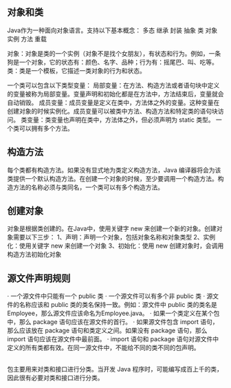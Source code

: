 ## 对象和类
Java作为一种面向对象语言。支持以下基本概念：
多态
继承
封装
抽象
类
对象
实例
方法
重载

对象：对象是类的一个实例（对象不是找个女朋友），有状态和行为。例如，一条狗是一个对象，它的状态有：颜色、名字、品种；行为有：摇尾巴、叫、吃等。
类：类是一个模板，它描述一类对象的行为和状态。

一个类可以包含以下类型变量：
局部变量：在方法、构造方法或者语句块中定义的变量被称为局部变量。变量声明和初始化都是在方法中，方法结束后，变量就会自动销毁。
成员变量：成员变量是定义在类中，方法体之外的变量。这种变量在创建对象的时候实例化。成员变量可以被类中方法、构造方法和特定类的语句块访问。
类变量：类变量也声明在类中，方法体之外，但必须声明为 static 类型。
一个类可以拥有多个方法。


## 构造方法
每个类都有构造方法。如果没有显式地为类定义构造方法，Java 编译器将会为该类提供一个默认构造方法。在创建一个对象的时候，至少要调用一个构造方法。构造方法的名称必须与类同名，一个类可以有多个构造方法。

## 创建对象
对象是根据类创建的。在Java中，使用关键字 new 来创建一个新的对象。创建对象需要以下三步：
1、声明：声明一个对象，包括对象名称和对象类型
2、实例化：使用关键字 new 来创建一个对象
3、初始化：使用 new 创建对象时，会调用构造方法初始化对象

## 源文件声明规则
· 一个源文件中只能有一个 public 类
· 一个源文件可以有多个非 public 类
· 源文件的名称应该和 public 类的类名保持一致。例如：源文件中 public 类的类名是 Employee，那么源文件应该命名为Employee.java。
· 如果一个类定义在某个包中，那么 package 语句应该在源文件的首行。
· 如果源文件包含 import 语句，那么应该放在 package 语句和类定义之间。如果没有 package 语句，那么 import 语句应该在源文件中最前面。
· import 语句和 package 语句对源文件中定义的所有类都有效。在同一源文件中，不能给不同的类不同的包声明。

##
包主要用来对类和接口进行分类。当开发 Java 程序时，可能编写成百上千的类，因此很有必要对类和接口进行分类。